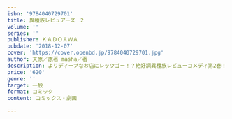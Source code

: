 ```yaml
---
isbn: '9784040729701'
title: 異種族レビュアーズ　2
volume: ''
series: ''
publisher: ＫＡＤＯＡＷＡ
pubdate: '2018-12-07'
cover: 'https://cover.openbd.jp/9784040729701.jpg'
author: 天原／原著 masha／著
description: よりディープなお店にレッツゴー！？絶好調異種族レビューコメディ第2巻！
price: '620'
genre: ''
target: 一般
format: コミック
content: コミックス・劇画

---
```

